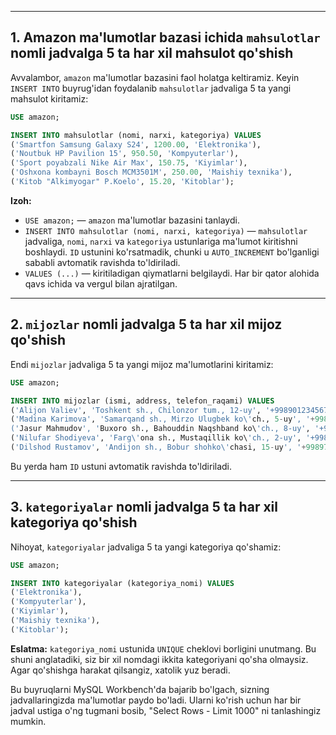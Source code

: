 -----

## 1\. Amazon ma'lumotlar bazasi ichida `mahsulotlar` nomli jadvalga 5 ta har xil mahsulot qo'shish

Avvalambor, `amazon` ma'lumotlar bazasini faol holatga keltiramiz. Keyin `INSERT INTO` buyrug'idan foydalanib `mahsulotlar` jadvaliga 5 ta yangi mahsulot kiritamiz:

```sql
USE amazon;

INSERT INTO mahsulotlar (nomi, narxi, kategoriya) VALUES
('Smartfon Samsung Galaxy S24', 1200.00, 'Elektronika'),
('Noutbuk HP Pavilion 15', 950.50, 'Kompyuterlar'),
('Sport poyabzali Nike Air Max', 150.75, 'Kiyimlar'),
('Oshxona kombayni Bosch MCM3501M', 250.00, 'Maishiy texnika'),
('Kitob "Alkimyogar" P.Koelo', 15.20, 'Kitoblar');
```

**Izoh:**

  * `USE amazon;` — `amazon` ma'lumotlar bazasini tanlaydi.
  * `INSERT INTO mahsulotlar (nomi, narxi, kategoriya)` — `mahsulotlar` jadvaliga, `nomi`, `narxi` va `kategoriya` ustunlariga ma'lumot kiritishni boshlaydi. `ID` ustunini ko'rsatmadik, chunki u `AUTO_INCREMENT` bo'lganligi sababli avtomatik ravishda to'ldiriladi.
  * `VALUES (...)` — kiritiladigan qiymatlarni belgilaydi. Har bir qator alohida qavs ichida va vergul bilan ajratilgan.

-----

## 2\. `mijozlar` nomli jadvalga 5 ta har xil mijoz qo'shish

Endi `mijozlar` jadvaliga 5 ta yangi mijoz ma'lumotlarini kiritamiz:

```sql
USE amazon;

INSERT INTO mijozlar (ismi, address, telefon_raqami) VALUES
('Alijon Valiev', 'Toshkent sh., Chilonzor tum., 12-uy', '+998901234567'),
('Madina Karimova', 'Samarqand sh., Mirzo Ulugbek ko\'ch., 5-uy', '+998917654321'),
('Jasur Mahmudov', 'Buxoro sh., Bahouddin Naqshband ko\'ch., 8-uy', '+998939876543'),
('Nilufar Shodiyeva', 'Farg\'ona sh., Mustaqillik ko\'ch., 2-uy', '+998941238765'),
('Dilshod Rustamov', 'Andijon sh., Bobur shohko\'chasi, 15-uy', '+998976543210');
```

Bu yerda ham `ID` ustuni avtomatik ravishda to'ldiriladi.

-----

## 3\. `kategoriyalar` nomli jadvalga 5 ta har xil kategoriya qo'shish

Nihoyat, `kategoriyalar` jadvaliga 5 ta yangi kategoriya qo'shamiz:

```sql
USE amazon;

INSERT INTO kategoriyalar (kategoriya_nomi) VALUES
('Elektronika'),
('Kompyuterlar'),
('Kiyimlar'),
('Maishiy texnika'),
('Kitoblar');
```

**Eslatma:** `kategoriya_nomi` ustunida `UNIQUE` cheklovi borligini unutmang. Bu shuni anglatadiki, siz bir xil nomdagi ikkita kategoriyani qo'sha olmaysiz. Agar qo'shishga harakat qilsangiz, xatolik yuz beradi.

Bu buyruqlarni MySQL Workbench'da bajarib bo'lgach, sizning jadvallaringizda ma'lumotlar paydo bo'ladi. Ularni ko'rish uchun har bir jadval ustiga o'ng tugmani bosib, "Select Rows - Limit 1000" ni tanlashingiz mumkin.